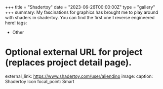 +++
title = "Shadertoy"
date = "2023-06-26T00:00:00Z"
type = "gallery"
+++
summary: My fascinations for graphics has brought me to play around with shaders in shadertoy. You can find the first one I reverse engineered here!
tags:
  - Other


# Optional external URL for project (replaces project detail page).
external_link: https://www.shadertoy.com/user/aliendino
image:
  caption: Shadertoy Icon
  focal_point: Smart